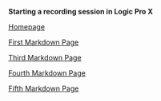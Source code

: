 **Starting a recording session in Logic Pro X**


<!-- OL -->



[Homepage](https://github.com/Mus-2000/Infotc1000)

[First Markdown Page](https://github.com/Mus-2000/Infotc1000/blob/master/Page1.md)


[Third Markdown Page](https://github.com/Mus-2000/Infotc1000/blob/master/Page3.md)

[Fourth Markdown Page](https://github.com/Mus-2000/Infotc1000/blob/master/Page4.md)

[Fifth Markdown Page](https://github.com/Mus-2000/Infotc1000/blob/master/Page5.md)
